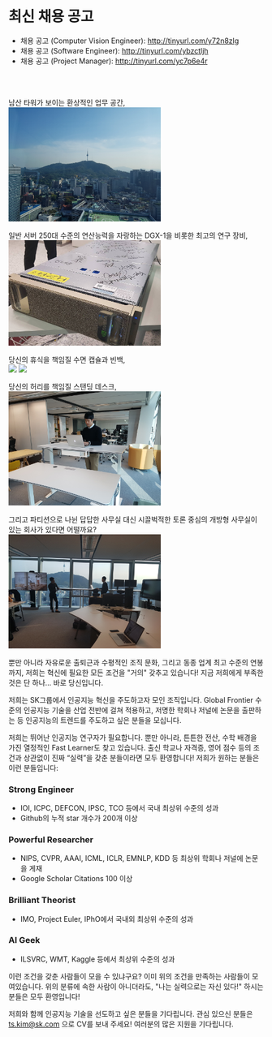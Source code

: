 # 최신 채용 공고
 - 채용 공고 (Computer Vision Engineer): http://tinyurl.com/y72n8zlg
 - 채용 공고 (Software Engineer): http://tinyurl.com/ybzctljh
 - 채용 공고 (Project Manager): http://tinyurl.com/yc7p6e4r
<br>
<br>

남산 타워가 보이는 환상적인 업무 공간, <br>
<img src="https://github.com/SKTBrain/awesome-recruit/blob/master/20161013_150644.jpg" width="300">
<br>

일반 서버 250대 수준의 연산능력을 자랑하는 DGX-1을 비롯한 최고의 연구 장비, <br>
<img src="https://github.com/SKTBrain/awesome-recruit/blob/master/14713007_318099875227500_2006563244611974202_o.jpg" width="300">
<br>

당신의 휴식을 책임질 수면 캡슐과 빈백, <br>
<img src="https://github.com/SKTBrain/awesome-recruit/blob/master/20161013_150756.jpg" width="300">
<img src="https://github.com/SKTBrain/awesome-recruit/blob/master/20161013_150741.jpg" width="300">
<br>

당신의 허리를 책임질 스탠딩 데스크, <br>
<img src="https://github.com/SKTBrain/awesome-recruit/blob/master/20161013_160211.jpg" width="300">
<br>

그리고 파티션으로 나뉜 답답한 사무실 대신 시끌벅적한 토론 중심의 개방형 사무실이 있는 회사가 있다면 어떨까요? 
<br>
<img src="https://github.com/SKTBrain/awesome-recruit/blob/master/20161013_162108.jpg" width="300">
<br>

뿐만 아니라 자유로운 출퇴근과 수평적인 조직 문화, 그리고 동종 업계 최고 수준의 연봉까지, 저희는 혁신에 필요한 모든 조건을 "거의" 갖추고 있습니다! 지금 저희에게 부족한 것은 단 하나... 바로 당신입니다.

저희는 SK그룹에서 인공지능 혁신을 주도하고자 모인 조직입니다. Global Frontier 수준의 인공지능 기술을 산업 전반에 걸쳐 적용하고, 저명한 학회나 저널에 논문을 출판하는 등 인공지능의 트렌드를 주도하고 싶은 분들을 모십니다.

저희는 뛰어난 인공지능 연구자가 필요합니다. 뿐만 아니라, 튼튼한 전산, 수학 배경을 가진 열정적인 Fast Learner도 찾고 있습니다. 출신 학교나 자격증, 영어 점수 등의 조건과 상관없이 진짜 “실력”을 갖춘 분들이라면 모두 환영합니다! 저희가 원하는 분들은 이런 분들입니다:

### Strong Engineer
 - IOI, ICPC, DEFCON, IPSC, TCO 등에서 국내 최상위 수준의 성과
 - Github의 누적 star 개수가 200개 이상

### Powerful Researcher
 - NIPS, CVPR, AAAI, ICML, ICLR, EMNLP, KDD 등 최상위 학회나 저널에 논문을 게재
 - Google Scholar Citations 100 이상

### Brilliant Theorist
 - IMO, Project Euler, IPhO에서 국내외 최상위 수준의 성과

### AI Geek
 - ILSVRC, WMT, Kaggle 등에서 최상위 수준의 성과

이런 조건을 갖춘 사람들이 모을 수 있냐구요? 이미 위의 조건을 만족하는 사람들이 모여있습니다. 위의 분류에 속한 사람이 아니더라도, "나는 실력으로는 자신 있다!" 하시는 분들은 모두 환영입니다!

저희와 함께 인공지능 기술을 선도하고 싶은 분들을 기다립니다. 관심 있으신 분들은 ts.kim@sk.com 으로 CV를 보내 주세요! 여러분의 많은 지원을 기다립니다.
